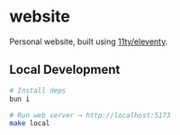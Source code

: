 # website

Personal website, built using [11ty/eleventy](https://github.com/11ty/eleventy).

## Local Development

```bash
# Install deps
bun i

# Run web server → http://localhost:5173
make local
```
